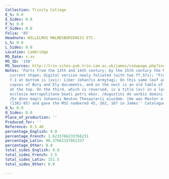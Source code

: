 ```yaml
---
Collection: Trinity College
E_%: 0.0
E_Sides: 0.0
F_%: 0.0
F_Sides: 0.0
Folia: '85'
Headnote: WILLELMUS MALMESBURIENSIS ETC.
L_%: 0.0
L_Sides: 0.0
Location: Cambridge
MS_Date: s.xv
MS_ID: '150'
MS_Sources: http://trin-sites-pub.trin.cam.ac.uk/james/viewpage.php?index=1549
Notes: 'Parts from the 13th and 14th century; by the 15th century the MS was in its
  current shape; digital version newly foliated (with two ff.57s); "From York? On
  f.1 at bottom is (xvi): Liber Johan?is Armytagi; On this same leaf are xvth cent.
  copies of Bury and Ely documents, and on the next is an old table of contents cut
  at the top. On the third, which is reversed, is a title (xv) in a large hand: liber
  ecclesie metropolitane beati petri ebor. /Augustini de uerbis domini et apostoli.
  /Ex dono magri Johannis Neuton Thesaurarii eiusdem. [He was Master of Peterhouse
  (1381-95) and gave the MSS numbered 45, 162, 167 in James'' Catalogue to the College.]"'
O_%: 0.0
O_Sides: 0.0
Place_of_production: ''
Produced_for: ''
Reference: R.5.40
percentage_English: 0.0
percentage_French: 1.6233766233766231
percentage_Latin: 98.37662337662337
percentage_Other: 0.0
total_sides_English: 0.0
total_sides_French: 2.5
total_sides_Latin: 151.5
total_sides_Other: 0.0

---
```

